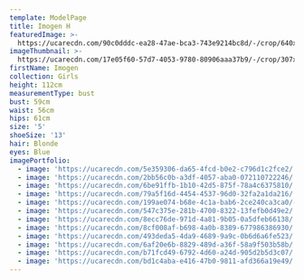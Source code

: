 ```yaml
---
template: ModelPage
title: Imogen H
featuredImage: >-
  https://ucarecdn.com/90c0dddc-ea28-47ae-bca3-743e9214bc8d/-/crop/640x335/0,52/-/preview/
imageThumbnail: >-
  https://ucarecdn.com/17e05f60-57d7-4053-9780-80906aaa37b9/-/crop/307x404/73,19/-/preview/
firstName: Imogen
collection: Girls
height: 112cm
measurementType: bust
bust: 59cm
waist: 56cm
hips: 61cm
size: '5'
shoeSize: '13'
hair: Blonde
eyes: Blue
imagePortfolio:
  - image: 'https://ucarecdn.com/5e359306-da65-4fcd-b0e2-c796d1c2fce2/'
  - image: 'https://ucarecdn.com/2bb56c0b-a3df-4057-aba0-072110722246/'
  - image: 'https://ucarecdn.com/6be91ffb-1b10-42d5-875f-78a4c6375810/'
  - image: 'https://ucarecdn.com/79a5f16d-4454-4537-96d0-32fa2a1da216/'
  - image: 'https://ucarecdn.com/199ae074-b68e-4c1a-bab6-2ce240ca3ca0/-/preview/'
  - image: 'https://ucarecdn.com/547c375e-281b-4700-8322-13fefb0d49e2/'
  - image: 'https://ucarecdn.com/8ecc76de-971d-4a81-9b05-0a5dfeb66138/'
  - image: 'https://ucarecdn.com/8cf008af-b698-4a0b-8389-677986386930/'
  - image: 'https://ucarecdn.com/493deda5-4da9-4689-9a9c-0b6d6a6fe523/'
  - image: 'https://ucarecdn.com/6af20e6b-8829-489d-a36f-58a9f503b58b/'
  - image: 'https://ucarecdn.com/b71fcd49-6792-4d60-a24d-905d2b5d3c07/'
  - image: 'https://ucarecdn.com/bd1c4aba-e416-47b0-9811-afd366a19e49/'
---
```


